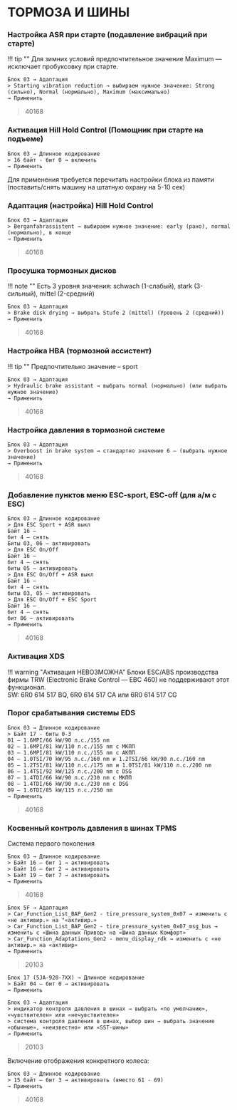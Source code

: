 # ТОРМОЗА И ШИНЫ

### Настройка ASR при старте (подавление вибраций при старте)

!!! tip ""
    Для зимних условий предпочтительное значение Maximum — исключает пробуксовку при старте.
```
Блок 03 → Адаптация 
> Starting vibration reduction → выбираем нужное значение: Strong (сильно), Normal (нормально), Maximum (максимально)
→ Применить
```
> 40168

### Активация Hill Hold Control (Помощник при старте на подъеме)
```
Блок 03 → Длинное кодирование  
> 16 байт - бит 0 → включить
→ Применить
```
Для применения требуется перечитать настройки блока из памяти (поставить/снять машину на штатную охрану на 5-10 сек)

### Адаптация (настройка) Hill Hold Control
```
Блок 03 → Адаптация 
> Berganfahrassistent → выбираем нужное значение: early (рано), normal (нормально), в конце
→ Применить
```
> 40168

### Просушка тормозных дисков

!!! note ""
    Есть 3 уровня значения: schwach (1-слабый), stark (3-сильный), mittel (2-средний)
```
Блок 03 → Адаптация 
> Brake disk drying → выбрать Stufe 2 (mittel) (Уровень 2 (средний))
→ Применить
```

> 40168

### Настройка HBA (тормозной ассистент)

!!! tip "" 
    Предпочтительно значение – sport
```
Блок 03 → Адаптация 
> Hydraulic brake assistant → выбрать normal (нормально) (или выбрать нужное значение) 
→ Применить
```
> 40168

### Настройка давления в тормозной системе
```
Блок 03 → Адаптация 
> Overboost in brake system → стандартно значение 6 — (выбрать нужное значение)
→ Применить
```
> 40168

### Добавление пунктов меню ESC-sport, ESC-off (для а/м с ESC)
```
Блок 03 → Длинное кодирование  
> Для ESC Sport + ASR выкл
Байт 16 –
бит 4 — снять
Биты 03, 06 — активировать
> Для ESC On/Off
Байт 16 –
бит 4 — снять
биты 05 — активировать
> Для ESC On/Off + ASR выкл
Байт 16 –
бит 4 — снять
биты 03, 05 — активировать
> Для ESC On/Off + ESC Sport
Байт 16 –
бит 4 — снять
бит 06 — активировать
→ Применить
```
> 40168

### Активация XDS

!!! warning "Активация НЕВОЗМОЖНА"
    Блоки ESC/ABS производства фирмы TRW (Electronic Brake Control — EBC 460) не поддерживают этот функционал.  
    SW: 6R0 614 517 BQ, 6R0 614 517 CA или 6R0 614 517 CG

### Порог срабатывания системы EDS
```
Блок 03 → Длинное кодирование  
> Байт 17 - биты 0-3
01 – 1.6MPI/66 kW/90 л.с./155 nm
02 – 1.6MPI/81 kW/110 л.с./155 nm с МКПП
03 – 1.6MPI/81 kW/110 л.с./155 nm с АКПП
04 – 1.0TSI/70 kW/95 л.с./160 nm и 1.2TSI/66 kW/90 л.с./160 nm
05 – 1.2TSI/81 kW/110 л.с./175 nm и 1.0TSI/81 kW/110 л.с./200 nm
06 – 1.4TSI/92 kW/125 л.с./200 nm c DSG
07 – 1.4TDI/66 kW/90 л.с./230 nm с МКПП
08 – 1.4TDI/66 kW/90 л.с./230 nm с DSG
09 – 1.6TDI/85 kW/115 л.с./250 nm
→ Применить
```
> 40168

### Косвенный контроль давления в шинах TPMS
Система первого поколения
```
Блок 03 → Длинное кодирование  
> Байт 16 – бит 1 → активировать
> Байт 16 – бит 2 → активировать
> Байт 19 – бит 7 → активировать
→ Применить
```
> 40168

```
Блок 5F → Адаптация 
> Car_Function_List_BAP_Gen2 - tire_pressure_system_0x07 → изменить с «не активир.» на "«активир.»
> Car_Function_List_BAP_Gen2 - tire_pressure_system_0x07_msg_bus → изменить с «Шина данных Привод» на «Шина данных Комфорт»
> Car_Function_Adaptations_Gen2 - menu_display_rdk → изменить с «не активир.» на «активир»
→ Применить
```
> 20103

```
Блок 17 (5JA-920-7XX) → Длинное кодирование  
> Байт 04 – бит 0 → активировать
→ Применить
```
```
Блок 03 → Адаптация 
> индикатор контроля давления в шинах → выбрать «по умолчанию», «чувствителен» или «нечувствителен»
> система контроля давления в шинах, выбор шин → выбрать значение «обычные», «неизвестно» или «SST-шины»
→ Применить
```
> 20103

Включение отображения конкретного колеса:
```
Блок 03 → Длинное кодирование  
> 15 байт – бит 3 → активировать (вместо 61 - 69)
→ Применить
```
> 40168